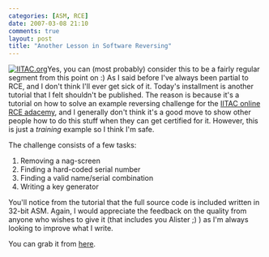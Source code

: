 ```yaml
---
categories: [ASM, RCE]
date: 2007-03-08 21:10
comments: true
layout: post
title: "Another Lesson in Software Reversing"
---
```

<a href="http://www.iitac.org/" title="IITAC.org" target="_blank"><img src="http://certification.iitac.org/templates/default/images/HeaderIcon.png" class="InlineImageLeft" alt="IITAC.org" /></a>Yes, you can (most probably) consider this to be a fairly regular segment from this point on :) As I said before I've always been partial to RCE, and I don't think I'll ever get sick of it.  Today's installment is another tutorial that I felt shouldn't be published.  The reason is because it's a tutorial on how to solve an example reversing challenge for the <a href="http://certification.iitac.org/goto.php?target=cat_384&client_id=iitac" title="" target="_blank">IITAC online RCE adacemy</a>, and I generally don't think it's a good move to show other people how to do this stuff when they can get certified for it. However, this is just a <em>training</em> example so I think I'm safe.

The challenge consists of a few tasks:<ol><li>Removing a nag-screen</li><li>Finding a hard-coded serial number</li><li>Finding a valid name/serial combination</li><li>Writing a key generator</li></ol>You'll notice from the tutorial that the full source code is included written in 32-bit ASM.  Again, I would appreciate the feedback on the quality from anyone who wishes to give it (that includes you Alister ;) ) as I'm always looking to improve what I write.

You can grab it from <a href="/uploads/2007/03/01-course-splish-2.zip" title="Course 01 - Splish 2 reversing solution">here</a>.

